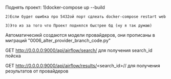 Поднять проект:
    1)docker-compose up --build
    
    2)Если будет ошибка про 5432ой порт сдлеать docker-compose restart web
    
    3)Это из за того что Проект поднялся быстрее бд (ну я так думаю)

Автоматичесикй создаются модели провайдеров, они прописаны в миграций "0006_alter_provider_branch_code.py"

GET http://0.0.0.0:9000/api/airflow/search/ для получения search_id пойска

GET http://0.0.0.0:9000/api/airflow/results/<search_id>/<currency>/ для получения результатов от провайдеров
